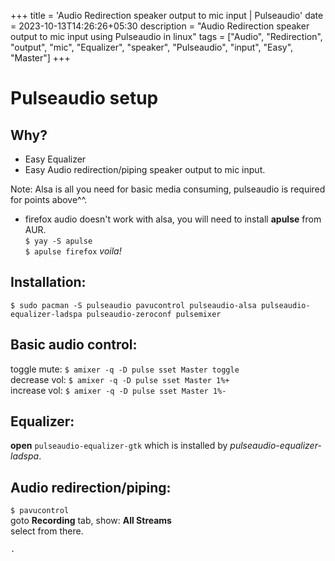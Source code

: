 +++
title = 'Audio Redirection speaker output to mic input | Pulseaudio'
date = 2023-10-13T14:26:26+05:30
description = "Audio Redirection speaker output to mic input using Pulseaudio in linux"
tags = ["Audio", "Redirection", "output", "mic", "Equalizer", "speaker", "Pulseaudio", "input", "Easy", "Master"]
+++

# Pulseaudio setup    
## Why?  
- Easy Equalizer  
- Easy Audio redirection/piping speaker output to mic input.  

Note: Alsa is all you need for basic media consuming, pulseaudio is required for points above^^.  
* firefox audio doesn't work with alsa, you will need to install **apulse** from AUR.  
`$ yay -S apulse`  
`$ apulse firefox` *voila!*  

## Installation:  
`$ sudo pacman -S pulseaudio pavucontrol pulseaudio-alsa pulseaudio-equalizer-ladspa pulseaudio-zeroconf pulsemixer`  

## Basic audio control:
toggle  mute: `$ amixer -q -D pulse sset Master toggle`  
decrease vol: `$ amixer -q -D pulse sset Master 1%+`  
increase vol: `$ amixer -q -D pulse sset Master 1%-`  

## Equalizer:  
**open** `pulseaudio-equalizer-gtk` which is installed by *pulseaudio-equalizer-ladspa*.  

## Audio redirection/piping:  
`$ pavucontrol`  
goto **Recording** tab, show: **All Streams**  
select from there.  
  
  
  
  
`.`